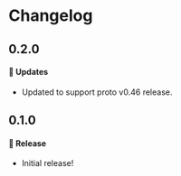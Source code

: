 # Changelog

## 0.2.0

#### 🚀 Updates

- Updated to support proto v0.46 release.

## 0.1.0

#### 🎉 Release

- Initial release!
